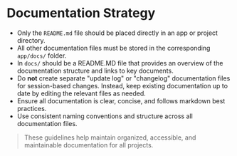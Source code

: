 # Documentation Strategy

- Only the `README.md` file should be placed directly in an app or project directory.
- All other documentation files must be stored in the corresponding `app/docs/` folder.
- In `docs/` should be a README.MD file that provides an overview of the documentation structure and links to key documents.
- Do **not** create separate "update log" or "changelog" documentation files for session-based changes. Instead, keep existing documentation up to date by editing the relevant files as needed.
- Ensure all documentation is clear, concise, and follows markdown best practices.
- Use consistent naming conventions and structure across all documentation files.

> These guidelines help maintain organized, accessible, and maintainable documentation for all projects.